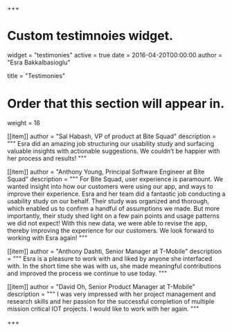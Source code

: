 +++
# Custom testimnoies widget.
widget = "testimonies"
active = true
date = 2016-04-20T00:00:00
author = "Esra Bakkalbasioglu"

title = "Testimonies"

# Order that this section will appear in.
weight = 16

[[item]]
  author = "Sal Habash, VP of product at Bite Squad"
  description = """
  Esra did an amazing job structuring our usability study and surfacing valuable insights with actionable suggestions. We couldn’t be happier with her process and results!
  """

[[item]]
  author = "Anthony Young, Principal Software Engineer at Bite Squad"
  description = """
  For Bite Squad, user experience is paramount. We wanted insight into how our customers were using our app, and ways to improve their experience. Esra and her team did a fantastic job conducting a usability study on our behalf. Their study was organized and thorough, which enabled us to confirm a handful of assumptions we made. But more importantly, their study shed light on a few pain points and usage patterns we did not expect! With this new data, we were able to revise the app, thereby improving the experience for our customers. We look forward to working with Esra again!
  """

[[item]]
  author = "Anthony Dashti, Senior Manager at T-Mobile"
  description = """
  Esra is a pleasure to work with and liked by anyone she interfaced with. In the short time she was with us, she made meaningful contributions and improved the process we continue to use today.
  """

[[item]]
  author = "David Oh, Senior Product Manager at T-Mobile"
  description = """
  I was very impressed with her project management and research skills and her passion for the successful completion of multiple mission critical IOT projects. I would like to work with her again.
  """

+++